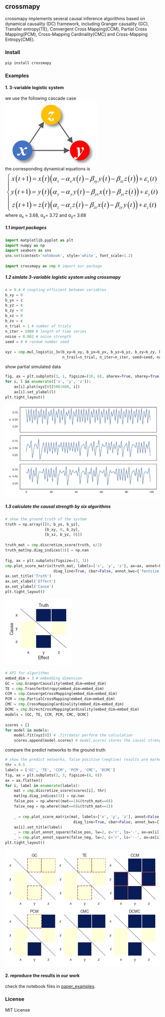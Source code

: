 ## crossmapy
crossmapy implements several causal inference algorithms based on dynamical causality (DC) framework, including Granger causality (GC), 
Transfer entropy(TE), Convergent Cross Mapping(CCM), Partial Cross Mapping(PCM), Cross-Mapping Cardinality(CMC) and Cross-Mapping Entropy(CME).


### Install
```bash
pip install crossmapy
```


### Examples
#### 1. 3-variable logistic system

we use the following cascade case  
<img src="https://github.com/PengTao-HUST/crossmapy/blob/master/figures/cascade.jpg" width="300px">  
the corresponding dynamical equations is 
<img src="https://github.com/PengTao-HUST/crossmapy/blob/master/figures/equations.png" width="500px">  
where α<sub>x</sub> = 3.68, α<sub>y</sub>= 3.72 and α<sub>z</sub>= 3.68

##### 1.1 import packages
```python
import matplotlib.pyplot as plt
import numpy as np
import seaborn as sns
sns.set(context='notebook', style='white', font_scale=1.2)

import crossmapy as cmp # import our package
```

##### 1.2 simlate 3-variable logistic system using crossmapy
```python
c = 0.4 # coupling efficient between variables
b_xy = 0
b_yx = c
b_yz = c
b_zy = 0
b_xz = 0
b_zx = c
n_trial = 1 # number of trials
n_iter = 1000 # length of time series
noise = 0.002 # noise strength
seed = 0 # random number seed

xyz = cmp.mul_logistic_3v(b_xy=b_xy, b_yx=b_yx, b_yz=b_yz, b_zy=b_zy, b_xz=b_xz, b_zx=b_zx, 
                          n_trail=n_trial, n_iter=n_iter, seed=seed, noise=noise)
```

show partial simulated data
```python
fig, ax = plt.subplots(3, 1, figsize=(10, 6), sharex=True, sharey=True)
for i, l in enumerate(['x', 'y', 'z']):
    ax[i].plot(xyz[0][500:600, i])
    ax[i].set_ylabel(l)
plt.tight_layout()
```
![data](https://github.com/PengTao-HUST/crossmapy/blob/master/figures/partial_data.jpg?raw=true)

##### 1.3 calculate the causal strength by six algorithms
```python
# show the ground truth of the system
truth = np.array([[0, b_yx, b_yz],
                  [b_xy, 0, b_zy],
                  [b_xz, b_yz, 0]])

truth_mat = cmp.discretize_score(truth, c/2)
truth_mat[np.diag_indices(3)] = np.nan

fig, ax = plt.subplots(figsize=(3, 3))
cmp.plot_score_matrix(truth_mat, labels=['x', 'y', 'z'], ax=ax, annot=False,
                      diag_line=True, cbar=False, annot_kws={'fontsize': 12})
ax.set_title('Truth')
ax.set_xlabel('Effect')
ax.set_ylabel('Cause')
plt.tight_layout()
``` 
![truth](https://github.com/PengTao-HUST/crossmapy/blob/master/figures/truth.jpg?raw=true)

```python
# API for algorithms 
embed_dim = 3 # embedding dimension
GC = cmp.GrangerCausality(embed_dim=embed_dim)
TE = cmp.TransferEntropy(embed_dim=embed_dim)
CCM = cmp.ConvergeCrossMapping(embed_dim=embed_dim)
PCM = cmp.PartialCrossMapping(embed_dim=embed_dim)
CMC = cmp.CrossMappingCardinality(embed_dim=embed_dim)
DCMC = cmp.DirectCrossMappingCardinality(embed_dim=embed_dim)
models = [GC, TE, CCM, PCM, CMC, DCMC]

scores = []
for model in models:
    model.fit(xyz[0]) # .fit(data) perform the calculation
    scores.append(model.scores) # model.scores stores the causal strength matrix
```

compare the predict networks to the ground truth
```python
# show the predict networks, false positive (negtive) results are marked by red solid (dashed) squares. 
thr = 0.5
labels = ['GC', 'TE', 'CCM', 'PCM', 'CMC', 'DCMC']
fig, ax = plt.subplots(2, 3, figsize=(8, 6))
ax = ax.flatten()
for i, label in enumerate(labels):
    mat = cmp.discretize_score(scores[i], thr)
    mat[np.diag_indices(3)] = np.nan
    false_pos = np.where((mat==1)&(truth_mat==0))
    false_neg = np.where((mat==0)&(truth_mat==1))

    _ = cmp.plot_score_matrix(mat, labels=['x', 'y', 'z'], annot=False, ax=ax[i], vmin=0, vmax=1,
                               diag_line=True, cbar=False, annot_kws={'fontsize': 12})
    ax[i].set_title(label)
    _ = cmp.plot_annot_square(false_pos, lw=2, c='r', ls='-', ax=ax[i])
    _ = cmp.plot_annot_square(false_neg, lw=2, c='r', ls='--', ax=ax[i])
plt.tight_layout()
```
![prediction](https://github.com/PengTao-HUST/crossmapy/blob/master/figures/predicted.jpg?raw=true)

#### 2. reproduce the results in our work
check the notebook files in [paper_examples](https://github.com/PengTao-HUST/crossmapy/tree/master/paper_examples).


### License
MIT License